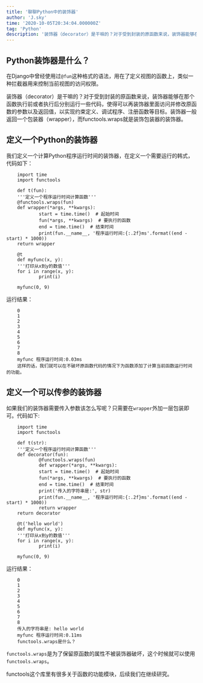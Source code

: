 ```yaml
---
title: '聊聊Python中的装饰器'
author: 'J.sky'
time: '2020-10-05T20:34:04.000000Z'
tag: 'Python'
description: '装饰器（decorator）是干嘛的？对于受到封装的原函数来说，装饰器能够在那个函数执行前或者执行后分别运行一些代码，使得可以再装饰器里面访问并修改原函数的参数以及返回值，以实现约束定义、调试程序、注册函数等目标。装饰器一般返回一个包装器（wrapper），而functools.wraps就是装饰包装器的装饰器。'
---
```


## Python装饰器是什么？

在Django中曾经使用过`@fun`这种格式的语法，用在了定义视图的函数上，类似一种拦截器用来控制当前视图的访问权限。

装饰器（decorator）是干嘛的？对于受到封装的原函数来说，装饰器能够在那个函数执行前或者执行后分别运行一些代码，使得可以再装饰器里面访问并修改原函数的参数以及返回值，以实现约束定义、调试程序、注册函数等目标。装饰器一般返回一个包装器（wrapper），而functools.wraps就是装饰包装器的装饰器。

## 定义一个Python的装饰器

我们定义一个计算Python程序运行时间的装饰器，在定义一个需要运行的韩式，代码如下：

        import time
        import functools

        def t(fun):
        '''定义一个程序运行时间计算函数'''
        @functools.wraps(fun)
        def wrapper(*args, **kwargs):
                start = time.time()  # 起始时间
                fun(*args, **kwargs)  # 要执行的函数
                end = time.time()  # 结束时间
                print(fun.__name__, '程序运行时间:{:.2f}ms'.format((end - start) * 1000))
        return wrapper

        @t
        def myfunc(x, y):
        '''打印从x到y的数值'''
        for i in range(x, y):
                print(i)

        myfunc(0, 9)


运行结果：

        0
        1
        2
        3
        4
        5
        6
        7
        8
        myfunc 程序运行时间:0.03ms
        这样的话，我们就可以在不破坏原函数代码的情况下为函数添加了计算当前函数运行时间的功能。

## 定义一个可以传参的装饰器

如果我们的装饰器需要传入参数该怎么写呢？只需要在`wrapper`外加一层包装即可。代码如下:

        import time
        import functools

        def t(str):
        '''定义一个程序运行时间计算函数'''
        def decorator(fun):
                @functools.wraps(fun)
                def wrapper(*args, **kwargs):
                start = time.time()  # 起始时间
                fun(*args, **kwargs)  # 要执行的函数
                end = time.time()  # 结束时间
                print('传入的字符串是:', str)
                print(fun.__name__, '程序运行时间:{:.2f}ms'.format((end - start) * 1000))
                return wrapper
        return decorator

        @t('hello world')
        def myfunc(x, y):
        '''打印从x到y的数值'''
        for i in range(x, y):
                print(i)

        myfunc(0, 9)


运行结果：

        0
        1
        2
        3
        4
        5
        6
        7
        8
        传入的字符串是: hello world
        myfunc 程序运行时间:0.11ms
        functools.wraps是什么？

`functools.wraps`是为了保留原函数的属性不被装饰器破坏，这个时候就可以使用`functools.wraps`。

functools这个库里有很多关于函数的功能模块，后续我们在继续研究。